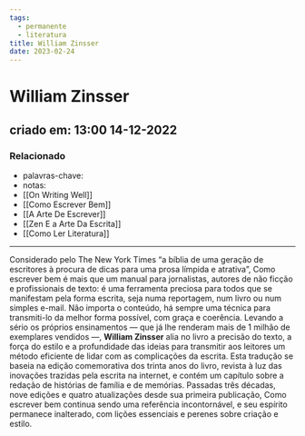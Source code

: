 ```yaml
---
tags:
  - permanente
  - literatura
title: William Zinsser
date: 2023-02-24
---
```


# William Zinsser

## criado em: 13:00 14-12-2022

### Relacionado

- palavras-chave: 
- notas: 
- [[On Writing Well]]
- [[Como Escrever Bem]]
- [[A Arte De Escrever]]
- [[Zen E a Arte Da Escrita]]
- [[Como Ler Literatura]]

---

Considerado pelo The New York Times “a bíblia de uma geração de escritores à procura de dicas para uma prosa límpida e atrativa”, Como escrever bem é mais que um manual para jornalistas, autores de não ficção e profissionais de texto: é uma ferramenta preciosa para todos que se manifestam pela forma escrita, seja numa reportagem, num livro ou num simples e-mail. Não importa o conteúdo, há sempre uma técnica para transmiti-lo da melhor forma possível, com graça e coerência. Levando a sério os próprios ensinamentos ― que já lhe renderam mais de 1 milhão de exemplares vendidos ―, **William Zinsser** alia no livro a precisão do texto, a força do estilo e a profundidade das ideias para transmitir aos leitores um método eficiente de lidar com as complicações da escrita. Esta tradução se baseia na edição comemorativa dos trinta anos do livro, revista à luz das inovações trazidas pela escrita na internet, e contém um capítulo sobre a redação de histórias de família e de memórias. Passadas três décadas, nove edições e quatro atualizações desde sua primeira publicação, Como escrever bem continua sendo uma referência incontornável, e seu espírito permanece inalterado, com lições essenciais e perenes sobre criação e estilo.
